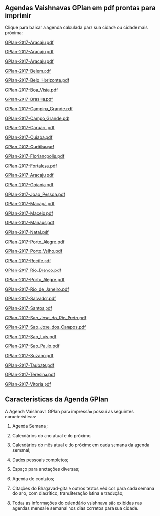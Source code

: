 ## Agendas Vaishnavas GPlan em pdf prontas para imprimir

Clique para baixar a agenda calculada para sua cidade ou cidade mais próxima:

[GPlan-2017-Aracaju.pdf](https://github.com/gopaladasa/GPlan/raw/master/gplan2017pdf/GPlan-2017-Aracaju.pdf)

[GPlan-2017-Aracaju.pdf](https://github.com/gopaladasa/GPlan/raw/master/gplan2017pdf/GPlan-2017-Aracaju.pdf)

[GPlan-2017-Aracaju.pdf](https://github.com/gopaladasa/GPlan/raw/master/gplan2017pdf/GPlan-2017-Aracaju.pdf)

[GPlan-2017-Belem.pdf](https://github.com/gopaladasa/GPlan/raw/master/gplan2017pdf/GPlan-2017-Belem.pdf)

[GPlan-2017-Belo_Horizonte.pdf](https://github.com/gopaladasa/GPlan/raw/master/gplan2017pdf/GPlan-2017-Belo_Horizonte.pdf)

[GPlan-2017-Boa_Vista.pdf](https://github.com/gopaladasa/GPlan/raw/master/gplan2017pdf/GPlan-2017-Boa_Vista.pdf)

[GPlan-2017-Brasilia.pdf](https://github.com/gopaladasa/GPlan/raw/master/gplan2017pdf/GPlan-2017-Brasilia.pdf)

[GPlan-2017-Campina_Grande.pdf](https://github.com/gopaladasa/GPlan/raw/master/gplan2017pdf/GPlan-2017-Campina_Grande.pdf)

[GPlan-2017-Campo_Grande.pdf](https://github.com/gopaladasa/GPlan/raw/master/gplan2017pdf/GPlan-2017-Campo_Grande.pdf)

[GPlan-2017-Caruaru.pdf](https://github.com/gopaladasa/GPlan/raw/master/gplan2017pdf/GPlan-2017-Caruaru.pdf)

[GPlan-2017-Cuiaba.pdf](https://github.com/gopaladasa/GPlan/raw/master/gplan2017pdf/GPlan-2017-Cuiaba.pdf)

[GPlan-2017-Curitiba.pdf](https://github.com/gopaladasa/GPlan/raw/master/gplan2017pdf/GPlan-2017-Curitiba.pdf)

[GPlan-2017-Florianopolis.pdf](https://github.com/gopaladasa/GPlan/raw/master/gplan2017pdf/GPlan-2017-Florianopolis.pdf)

[GPlan-2017-Fortaleza.pdf](https://github.com/gopaladasa/GPlan/raw/master/gplan2017pdf/GPlan-2017-Fortaleza.pdf)

[GPlan-2017-Aracaju.pdf](https://github.com/gopaladasa/GPlan/raw/master/gplan2017pdf/GPlan-2017-Aracaju.pdf)

[GPlan-2017-Goiania.pdf](https://github.com/gopaladasa/GPlan/raw/master/gplan2017pdf/GPlan-2017-Goiania.pdf)

[GPlan-2017-Joao_Pessoa.pdf](https://github.com/gopaladasa/GPlan/raw/master/gplan2017pdf/GPlan-2017-Joao_Pessoa.pdf)

[GPlan-2017-Macapa.pdf](https://github.com/gopaladasa/GPlan/raw/master/gplan2017pdf/GPlan-2017-Macapa.pdf)

[GPlan-2017-Maceio.pdf](https://github.com/gopaladasa/GPlan/raw/master/gplan2017pdf/GPlan-2017-Maceio.pdf)

[GPlan-2017-Manaus.pdf](https://github.com/gopaladasa/GPlan/raw/master/gplan2017pdf/GPlan-2017-Manaus.pdf)

[GPlan-2017-Natal.pdf](https://github.com/gopaladasa/GPlan/raw/master/gplan2017pdf/GPlan-2017-Natal.pdf)

[GPlan-2017-Porto_Alegre.pdf](https://github.com/gopaladasa/GPlan/raw/master/gplan2017pdf/GPlan-2017-Porto_Alegre.pdf)

[GPlan-2017-Porto_Velho.pdf](https://github.com/gopaladasa/GPlan/raw/master/gplan2017pdf/GPlan-2017-Porto_Velho.pdf)

[GPlan-2017-Recife.pdf](https://github.com/gopaladasa/GPlan/raw/master/gplan2017pdf/GPlan-2017-Recife.pdf)

[GPlan-2017-Rio_Branco.pdf](https://github.com/gopaladasa/GPlan/raw/master/gplan2017pdf/GPlan-2017-Rio_Branco.pdf)

[GPlan-2017-Porto_Alegre.pdf](https://github.com/gopaladasa/GPlan/raw/master/gplan2017pdf/GPlan-2017-Porto_Alegre.pdf)

[GPlan-2017-Rio_de_Janeiro.pdf](https://github.com/gopaladasa/GPlan/raw/master/gplan2017pdf/GPlan-2017-Rio_de_Janeiro.pdf)

[GPlan-2017-Salvador.pdf](https://github.com/gopaladasa/GPlan/raw/master/gplan2017pdf/GPlan-2017-Salvador.pdf)

[GPlan-2017-Santos.pdf](https://github.com/gopaladasa/GPlan/raw/master/gplan2017pdf/GPlan-2017-Santos.pdf)

[GPlan-2017-Sao_Jose_do_Rio_Preto.pdf](https://github.com/gopaladasa/GPlan/raw/master/gplan2017pdf/GPlan-2017-Sao_Jose_do_Rio_Preto.pdf)

[GPlan-2017-Sao_Jose_dos_Campos.pdf](https://github.com/gopaladasa/GPlan/raw/master/gplan2017pdf/GPlan-2017-Sao_Jose_dos_Campos.pdf)

[GPlan-2017-Sao_Luis.pdf](https://github.com/gopaladasa/GPlan/raw/master/gplan2017pdf/GPlan-2017-Sao_Luis.pdf)

[GPlan-2017-Sao_Paulo.pdf](https://github.com/gopaladasa/GPlan/raw/master/gplan2017pdf/GPlan-2017-Sao_Paulo.pdf)

[GPlan-2017-Suzano.pdf](https://github.com/gopaladasa/GPlan/raw/master/gplan2017pdf/GPlan-2017-Suzano.pdf)

[GPlan-2017-Taubate.pdf](https://github.com/gopaladasa/GPlan/raw/master/gplan2017pdf/GPlan-2017-Taubate.pdf)

[GPlan-2017-Teresina.pdf](https://github.com/gopaladasa/GPlan/raw/master/gplan2017pdf/GPlan-2017-Teresina.pdf)

[GPlan-2017-Vitoria.pdf](https://github.com/gopaladasa/GPlan/raw/master/gplan2017pdf/GPlan-2017-Vitoria.pdf)


## Características da Agenda GPlan

A Agenda Vaishnava GPlan para impressão possui as seguintes características:

1. Agenda Semanal;

2. Calendários do ano atual e do próximo;

3. Calendários do mês atual e do próximo em cada semana da agenda semanal;

4. Dados pessoais completos;

5. Espaço para anotações diversas;

6. Agenda de contatos;

7. Citações do Bhagavad-gita e outros textos védicos para cada semana do ano, com diacrítico, transliteração latina e tradução;

8. Todas as informações do calendário vaishnava são exibidas nas agendas mensal e semanal nos dias corretos para sua cidade.

